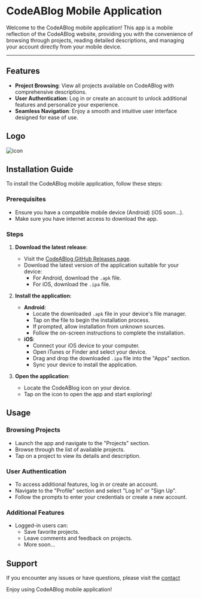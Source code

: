 # CodeABlog Mobile Application

Welcome to the CodeABlog mobile application! This app is a mobile reflection of the CodeABlog website, providing you with the convenience of browsing through projects, reading detailed descriptions, and managing your account directly from your mobile device.

---
## Features

- **Project Browsing**: View all projects available on CodeABlog with comprehensive descriptions.
- **User Authentication**: Log in or create an account to unlock additional features and personalize your experience.
- **Seamless Navigation**: Enjoy a smooth and intuitive user interface designed for ease of use.

## Logo
![icon](https://github.com/Adiksuu/CodeABlog/assets/75419729/abaa3249-539f-438c-b87f-08f6d8b7d533)


## Installation Guide

To install the CodeABlog mobile application, follow these steps:

### Prerequisites

- Ensure you have a compatible mobile device (Android) (iOS soon...).
- Make sure you have internet access to download the app.

### Steps

1. **Download the latest release**:
   - Visit the [CodeABlog GitHub Releases page](https://github.com/yourusername/CodeABlog/releases).
   - Download the latest version of the application suitable for your device:
     - For Android, download the `.apk` file.
     - For iOS, download the `.ipa` file.

2. **Install the application**:
   - **Android**:
     - Locate the downloaded `.apk` file in your device's file manager.
     - Tap on the file to begin the installation process.
     - If prompted, allow installation from unknown sources.
     - Follow the on-screen instructions to complete the installation.
   - **iOS**:
     - Connect your iOS device to your computer.
     - Open iTunes or Finder and select your device.
     - Drag and drop the downloaded `.ipa` file into the "Apps" section.
     - Sync your device to install the application.

3. **Open the application**:
   - Locate the CodeABlog icon on your device.
   - Tap on the icon to open the app and start exploring!

## Usage

### Browsing Projects

- Launch the app and navigate to the "Projects" section.
- Browse through the list of available projects.
- Tap on a project to view its details and description.

### User Authentication

- To access additional features, log in or create an account.
- Navigate to the "Profile" section and select "Log In" or "Sign Up".
- Follow the prompts to enter your credentials or create a new account.

### Additional Features

- Logged-in users can:
  - Save favorite projects.
  - Leave comments and feedback on projects.
  - More soon...

## Support

If you encounter any issues or have questions, please visit the [contact](mailto:codeadiksuu@gmail.com)

Enjoy using CodeABlog mobile application!
